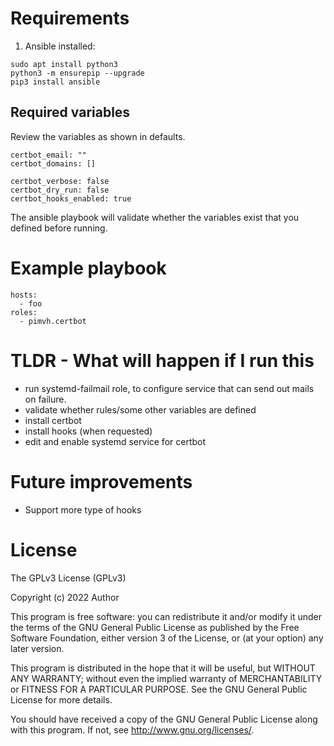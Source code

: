# Requirements

1. Ansible installed:

```
sudo apt install python3
python3 -m ensurepip --upgrade
pip3 install ansible
```

## Required variables

Review the variables as shown in defaults.

```
certbot_email: ""
certbot_domains: []

certbot_verbose: false
certbot_dry_run: false
certbot_hooks_enabled: true
```

The ansible playbook will validate whether the variables exist that you defined before running.

# Example playbook

```
hosts:
  - foo
roles:
  - pimvh.certbot

```

# TLDR - What will happen if I run this

- run systemd-failmail role, to configure service that can send out mails on failure.
- validate whether rules/some other variables are defined
- install certbot
- install hooks (when requested)
- edit and enable systemd service for certbot

# Future improvements

- Support more type of hooks

# License

The GPLv3 License (GPLv3)

Copyright (c) 2022 Author

This program is free software: you can redistribute it and/or modify
it under the terms of the GNU General Public License as published by
the Free Software Foundation, either version 3 of the License, or
(at your option) any later version.

This program is distributed in the hope that it will be useful,
but WITHOUT ANY WARRANTY; without even the implied warranty of
MERCHANTABILITY or FITNESS FOR A PARTICULAR PURPOSE. See the
GNU General Public License for more details.

You should have received a copy of the GNU General Public License
along with this program. If not, see <http://www.gnu.org/licenses/>.
